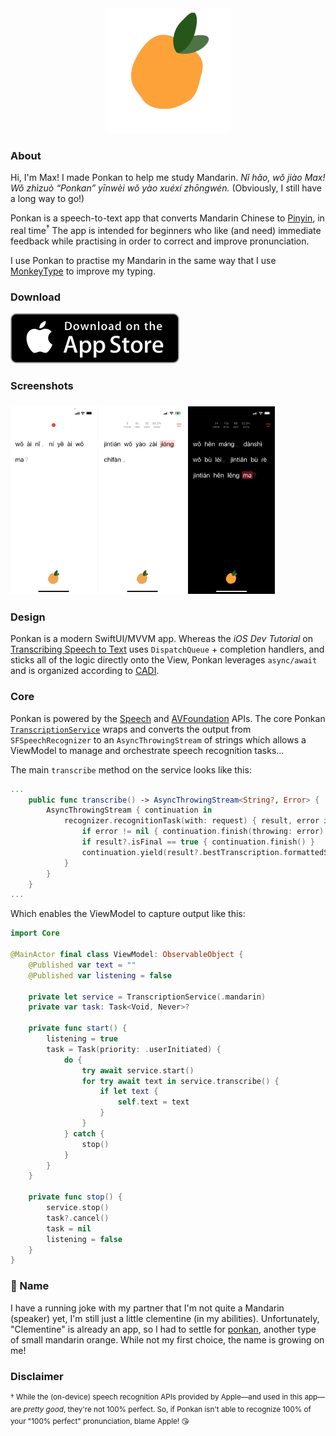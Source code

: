 <div align="center">
  <img alt="ponkan" src="https://raw.githubusercontent.com/maxhumber/Ponkan/master/Images/logo.png" height="200px">
</div>


### About

Hi, I'm Max! I made Ponkan to help me study Mandarin. *Nǐ hǎo, wǒ jiào Max! Wǒ zhìzuò “Ponkan” yīnwèi wǒ yào xuéxí zhōngwén.* (Obviously, I still have a long way to go!)

Ponkan is a speech-to-text app that converts Mandarin Chinese to [Pinyin](https://en.wikipedia.org/wiki/Pinyin), in real time<sup>†</sup> The app is intended for beginners who like (and need) immediate feedback while practising in order to correct and improve pronunciation. 

I use Ponkan to practise my Mandarin in the same way that I use [MonkeyType](https://monkeytype.com/) to improve my typing. 



### Download 

[![BreadBuddy Download Link](https://raw.githubusercontent.com/maxhumber/BreadBuddy/master/Marketing/Logos/AppStore.svg)](https://apps.apple.com/app/id1632470402)



### Screenshots

<h3>
  <img src="https://raw.githubusercontent.com/maxhumber/Ponkan/master/Marketing/Screenshots/screenshot1.png" height="300px" alt="Ponkan1">
  <img src="https://raw.githubusercontent.com/maxhumber/Ponkan/master/Marketing/Screenshots/screenshot2.png" height="300px" alt="Ponkan2">
  <img src="https://raw.githubusercontent.com/maxhumber/Ponkan/master/Marketing/Screenshots/screenshot3.png" height="300px" alt="Ponkan3">
</h3>




### Design

Ponkan is a modern SwiftUI/MVVM app. Whereas the *iOS Dev Tutorial* on [Transcribing Speech to Text](https://developer.apple.com/tutorials/app-dev-training/transcribing-speech-to-text) uses `DispatchQueue` + completion handlers, and sticks all of the logic directly onto the View, Ponkan leverages `async/await` and is organized according to [CADI](https://github.com/maxhumber/BreadBuddy#%EF%B8%8F-cadi).



### Core

Ponkan is powered by the [Speech](https://developer.apple.com/documentation/speech) and [AVFoundation](https://developer.apple.com/documentation/avfoundation) APIs. The core Ponkan [`TranscriptionService`](https://github.com/maxhumber/Ponkan/blob/master/Ponkan/Core/Sources/Core/Services/Transcription/TranscriptionService.swift) wraps and converts the output from `SFSpeechRecognizer` to an `AsyncThrowingStream` of strings which allows a ViewModel to manage and orchestrate speech recognition tasks...

The main `transcribe` method on the service looks like this:

```swift 
...    
    public func transcribe() -> AsyncThrowingStream<String?, Error> {
        AsyncThrowingStream { continuation in
            recognizer.recognitionTask(with: request) { result, error in
                if error != nil { continuation.finish(throwing: error) }
                if result?.isFinal == true { continuation.finish() }
                continuation.yield(result?.bestTranscription.formattedString)
            }
        }
    }
...
```

Which enables the ViewModel to capture output like this:

```swift
import Core

@MainActor final class ViewModel: ObservableObject {
    @Published var text = ""
    @Published var listening = false
  
    private let service = TranscriptionService(.mandarin)
    private var task: Task<Void, Never>?
  
    private func start() {
        listening = true
        task = Task(priority: .userInitiated) {
            do {
                try await service.start()
                for try await text in service.transcribe() {
                    if let text {
                        self.text = text
                    }
                }
            } catch {
                stop()
            }
        }
    }
    
    private func stop() {
        service.stop()
        task?.cancel()
        task = nil
        listening = false
    }
}
```



### 🍊 Name

I have a running joke with my partner that I'm not quite a Mandarin (speaker) yet, I'm still just a little clementine (in my abilities). Unfortunately, "Clementine" is already an app, so I had to settle for [ponkan](https://en.wikipedia.org/wiki/Ponkan), another type of small mandarin orange. While not my first choice, the name is growing on me!



### Disclaimer

<sup>† While the (on-device) speech recognition APIs provided by Apple—and used in this app—are *pretty good*, they're not 100% perfect. So, if Ponkan isn't able to recognize 100% of your "100% perfect" pronunciation, blame Apple! 😘</sup>

